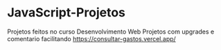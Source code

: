 # JavaScript-Projetos
Projetos feitos no curso Desenvolvimento Web Projetos com upgrades e comentario facilitando 
https://consultar-gastos.vercel.app/
